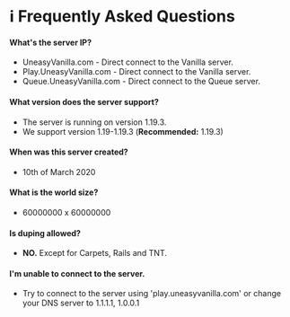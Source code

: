 # ℹ Frequently Asked Questions

#### What's the server IP?

* UneasyVanilla.com - Direct connect to the Vanilla server.
* Play.UneasyVanilla.com - Direct connect to the Vanilla server.
* Queue.UneasyVanilla.com - Direct connect to the Queue server.

#### **What version does the server support?**

* The server is running on version 1.19.3.
* We support version 1.19-1.19.3 (**Recommended:** 1.19.3)

#### **When was this server created?**

* 10th of March 2020

#### **What is the world size?**

* 60000000 x 60000000

#### Is duping allowed?

* **NO.** Except for Carpets, Rails and TNT.

#### I'm unable to connect to the server.

* Try to connect to the server using 'play.uneasyvanilla.com' or change your DNS server to 1.1.1.1, 1.0.0.1
